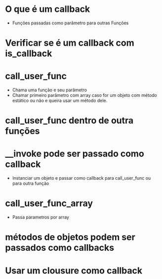 # O que é um callback
- Funções passadas como parâmetro para outras Funções

# Verificar se é um callback com is_callback

# call_user_func
- Chama uma função e seu parâmetro
- Chamar primeiro parâmetro com array caso for um objeto com método estático ou não e queira usar um método dele.

# call_user_func dentro de outra funções

# __invoke pode ser passado como callback
- Instanciar um objeto e passar como callback para call_user_func ou para outra função

# call_user_func_array
- Passa parametros por array

# métodos de objetos podem ser passados como callbacks

# Usar um clousure como callback
